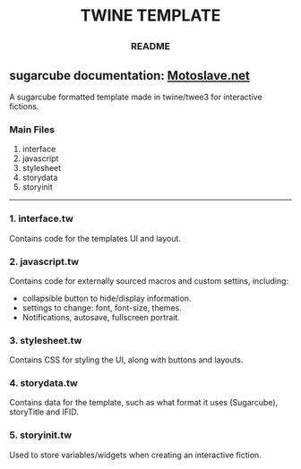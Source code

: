 # <p align="center">TWINE TEMPLATE</p>
### <p align="center">README</p>

sugarcube documentation: [Motoslave.net](https://www.motoslave.net/sugarcube/2/docs/#guide-installation)
---
A sugarcube formatted template made in twine/twee3 for interactive fictions.

### Main Files
1. interface
2. javascript
3. stylesheet
4. storydata
5. storyinit

---
### 1. interface.tw
Contains code for the templates UI and layout.

### 2. javascript.tw
Contains code for externally sourced macros and custom settins, including:
- collapsible button to hide/display information.
- settings to change: font, font-size, themes.
- Notifications, autosave, fullscreen portrait. 

### 3. stylesheet.tw
Contains CSS for styling the UI, along with buttons and layouts. 

### 4. storydata.tw
Contains data for the template, such as what format it uses (Sugarcube), storyTitle and IFID.

### 5. storyinit.tw
Used to store variables/widgets when creating an interactive fiction. 
